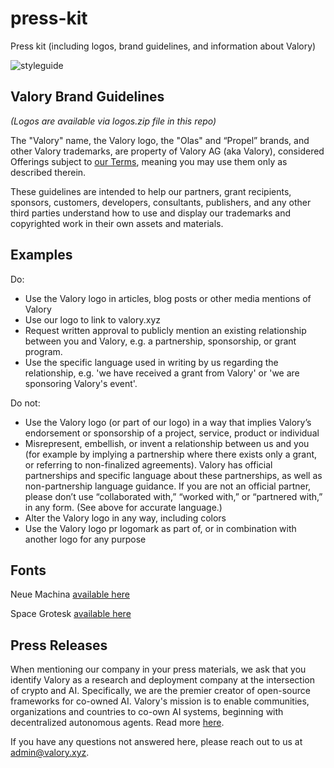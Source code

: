 # press-kit
Press kit (including logos, brand guidelines, and information about Valory)

![styleguide](https://github.com/valory-xyz/press-kit/assets/106149667/23a48530-3152-443d-bd63-b9b3c5021828)

## Valory Brand Guidelines 
*(Logos are available via logos.zip file in this repo)*

The "Valory" name, the Valory logo, the "Olas" and “Propel” brands, and other Valory trademarks, are property of Valory AG (aka Valory), considered Offerings subject to [our Terms](https://valory.xyz/terms), meaning you may use them only as described therein. 

These guidelines are intended to help our partners, grant recipients, sponsors, customers, developers, consultants, publishers, and any other third parties understand how to use and display our trademarks and copyrighted work in their own assets and materials.

## Examples
Do:
* Use the Valory logo in articles, blog posts or other media mentions of Valory
* Use our logo to link to valory.xyz
* Request written approval to publicly mention an existing relationship between you and Valory, e.g. a partnership, sponsorship, or grant program.
* Use the specific language used in writing by us regarding the relationship, e.g. 'we have received a grant from Valory' or 'we are sponsoring Valory's event'.

Do not:
* Use the Valory logo (or part of our logo) in a way that implies Valory’s endorsement or sponsorship of a project, service, product or individual
* Misrepresent, embellish, or invent a relationship between us and you (for example by implying a partnership where there exists only a grant, or referring to non-finalized agreements). Valory has official partnerships and specific language about these partnerships, as well as non-partnership language guidance. If you are not an official partner, please don’t use “collaborated with,” “worked with,” or “partnered with,” in any form. (See above for accurate language.)
* Alter the Valory logo in any way, including colors
* Use the Valory logo pr logomark as part of, or in combination with another logo for any purpose

## Fonts
Neue Machina
[available here](https://pangrampangram.com/products/neue-machina)

Space Grotesk
[available here](https://fonts.google.com/specimen/Space+Grotesk)

## Press Releases 

When mentioning our company in your press materials, we ask that you identify Valory as a research and deployment company at the intersection of crypto and AI. Specifically, we are the premier creator of open-source frameworks for co-owned AI. Valory's mission is to enable communities, organizations and countries to co-own AI systems, beginning with decentralized autonomous agents. Read more [here](https://www.valory.xyz/post/co-owned-ai).

If you have any questions not answered here, please reach out to us at admin@valory.xyz.
